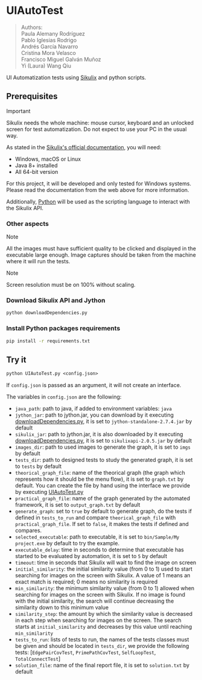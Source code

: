 # UIAutoTest

> Authors:  
> Paula Alemany Rodríguez  
> Pablo Iglesias Rodrigo  
> Andrés García Navarro  
> Cristina Mora Velasco  
> Francisco Miguel Galván Muñoz  
> Yi (Laura) Wang Qiu  

UI Automatization tests using [Sikulix](https://sikulix.github.io/docs/) and python scripts.

## Prerequisites

> [!IMPORTANT]
> Sikulix needs the whole machine: mouse cursor, keyboard and an unlocked screen for test automatization. Do not expect to use your PC in the usual way.

As stated in the [Sikulix's official documentation](https://sikulix.github.io/docs/start/installation), you will need:

- Windows, macOS or Linux
- Java 8+ installed
- All 64-bit version

For this project, it will be developed and only tested for Windows systems. Please read the documentation from the web above for more information.

Additionally, [Python](https://www.python.org/downloads/) will be used as the scripting language to interact with the Sikulix API.

### Other aspects

> [!NOTE]
> All the images must have sufficient quality to be clicked and displayed in the executable large enough. Image captures should be taken from the machine where it will run the tests.

> [!NOTE]
> Screen resolution must be on 100% without scaling.

### Download Sikulix API and Jython

```py
python downloadDependencies.py
```

### Install Python packages requirements

```cmd
pip install -r requirements.txt
```

## Try it

```ps
python UIAutoTest.py <config.json>
```

If `config.json` is passed as an argument, it will not create an interface.

The variables in `config.json` are the following:

- `java_path`: path to java, if added to environment variables: `java`
- `jython_jar`: path to jython.jar, you can download by it executing [downloadDependencies.py](downloadDependencies.py), it is set to `jython-standalone-2.7.4.jar` by default
- `sikulix_jar`: path to jython.jar, it is also downloaded by it executing [downloadDependencies.py](downloadDependencies.py), it is set to `sikulixapi-2.0.5.jar` by default
- `images_dir`: path to used images to generate the graph, it is set to `imgs` by default
- `tests_dir`: path to designed tests to study the generated graph, it is set to `tests` by default
- `theorical_graph_file`: name of the theorical graph (the graph which represents how it should be the menu flow), it is set to `graph.txt` by default. You can create the file by hand using the interface we provide by executing [UIAutoTest.py](UIAutoTest.py)
- `practical_graph_file`: name of the graph generated by the automated framework, it is set to `output_graph.txt` by default
- `generate_graph`: set to `true` by default to generate graph, do the tests if defined in `tests_to_run` and compare `theorical_graph_file` with `practical_graph_file`. If set to `false`, it makes the tests if defined and compares.
- `selected_executable`: path to executable, it is set to `bin/Sample/My project.exe` by default to try the example.
- `executable_delay`: time in seconds to determine that executable has started to be evaluated by automation, it is set to `5` by default
- `timeout`: time in seconds that Sikulix will wait to find the image on screen
- `initial_similarity`: the initial similarity value (from 0 to 1) used to start searching for images on the screen with Sikulix. A value of 1 means an exact match is required; 0 means no similarity is required
- `min_similarity`: the minimum similarity value (from 0 to 1) allowed when searching for images on the screen with Sikulix. If no image is found with the initial similarity, the search will continue decreasing the similarity down to this minimum value
- `similarity_step`: the amount by which the similarity value is decreased in each step when searching for images on the screen. The search starts at `initial_similarity` and decreases by this value until reaching `min_similarity`
- `tests_to_run`: lists of tests to run, the names of the tests classes must be given and should be located in `tests_dir`, we provide the following tests: [`EdgePairCovTest`, `PrimePathCovTest`, `SelfLoopTest`, `TotalConnectTest`]
- `solution_file`: name of the final report file, it is set to `solution.txt` by default

